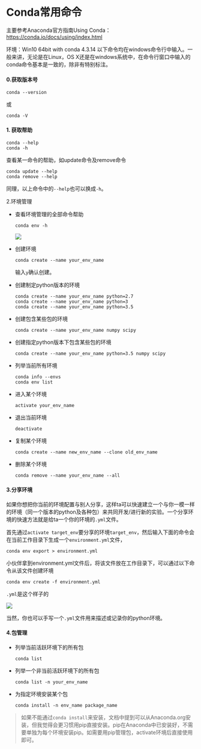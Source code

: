 # Conda常用命令
主要参考Anaconda官方指南Using Conda：https://conda.io/docs/using/index.html

环境：Win10 64bit with conda 4.3.14
以下命令均在windows命令行中输入。一般来讲，无论是在Linux，OS X还是在windows系统中，在命令行窗口中输入的conda命令基本是一致的，除非有特别标注。

#### 0.获取版本号
````
conda --version
````
或
````
conda -V
````
#### 1. 获取帮助
````
conda --help
conda -h
````
查看某一命令的帮助，如update命令及remove命令
````
conda update --help
conda remove --help
````
同理，以上命令中的``--help``也可以换成``-h``。

2.环境管理
* 查看环境管理的全部命令帮助
  ````
  conda env -h
  ````
  ![](assets/010/20180430-1264bd49.png)

* 创建环境
  ````
  conda create --name your_env_name
  ````
  输入``y``确认创建。

* 创建制定python版本的环境
  ````
  conda create --name your_env_name python=2.7
  conda create --name your_env_name python=3
  conda create --name your_env_name python=3.5
  ````
* 创建包含某些包的环境
  ````
  conda create --name your_env_name numpy scipy
  ````
* 创建指定python版本下包含某些包的环境
  ````
  conda create --name your_env_name python=3.5 numpy scipy
  ````
* 列举当前所有环境
  ````
  conda info --envs
  conda env list
  ````
* 进入某个环境
  ````
  activate your_env_name
  ````
* 退出当前环境
  ````
  deactivate
  ````
* 复制某个环境
  ````
  conda create --name new_env_name --clone old_env_name
  ````
* 删除某个环境
  ````
  conda remove --name your_env_name --all
  ````
#### 3.分享环境
如果你想把你当前的环境配置与别人分享，这样ta可以快速建立一个与你一模一样的环境（同一个版本的python及各种包）来共同开发/进行新的实验。一个分享环境的快速方法就是给ta一个你的环境的``.yml``文件。

首先通过``activate target_env``要分享的环境``target_env``，然后输入下面的命令会在当前工作目录下生成一个``environment.yml``文件，
````
conda env export > environment.yml
````
小伙伴拿到environment.yml文件后，将该文件放在工作目录下，可以通过以下命令从该文件创建环境
````
conda env create -f environment.yml
````
``.yml``是这个样子的

  ![](assets/010/20180430-3326aa3f.png)

当然，你也可以手写一个``.yml``文件用来描述或记录你的python环境。

#### 4.包管理
* 列举当前活跃环境下的所有包
  ````
  conda list
  ````
* 列举一个非当前活跃环境下的所有包
  ````
  conda list -n your_env_name
  ````
* 为指定环境安装某个包
  ````
  conda install -n env_name package_name
  ````
> 如果不能通过``conda install``来安装，文档中提到可以从Anaconda.org安装，但我觉得会更习惯用pip直接安装。pip在Anaconda中已安装好，不需要单独为每个环境安装pip。如需要用pip管理包，activate环境后直接使用即可。
